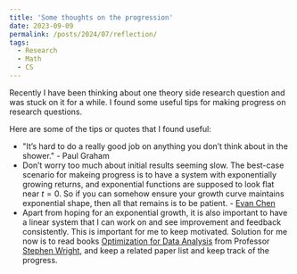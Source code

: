 ```yaml
---
title: 'Some thoughts on the progression'
date: 2023-09-09
permalink: /posts/2024/07/reflection/
tags:
  - Research
  - Math
  - CS
---
```


Recently I have been thinking about one theory side research question and was stuck on it for a while. I found some useful tips for making progress on research questions.

Here are some of the tips or quotes that I found useful:

- "It’s hard to do a really good job on anything you don’t think about in the shower." - Paul Graham
- Don’t worry too much about initial results seeming slow. The best-case scenario for makeing progress is to have a system with exponentially growing returns, and exponential functions are supposed to look flat near $t=0$. So if you can somehow ensure your growth curve maintains exponential shape, then all that remains is to be patient. - [Evan Chen](https://web.evanchen.cc/coaches.html)
- Apart from hoping for an exponential growth, it is also important to have a linear system that I can work on and see improvement and feedback consistently. This is important for me to keep motivated. Solution for me now is to read books  [Optimization for Data Analysis](https://www.cambridge.org/core/books/optimization-for-data-analysis/C02C3708905D236AA354D1CE1739A6A2) from Professor [Stephen Wright](https://pages.cs.wisc.edu/~swright/), and keep a related paper list and keep track of the progress. 

